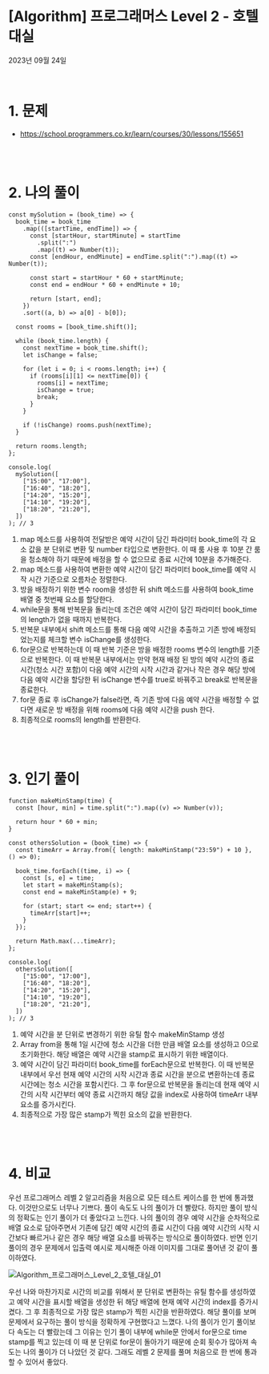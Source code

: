 # [Algorithm] 프로그래머스 Level 2 - 호텔 대실

2023년 09월 24일

<br>

# 1. 문제

- https://school.programmers.co.kr/learn/courses/30/lessons/155651

<br>
<br>

# 2. 나의 풀이

```tsx
const mySolution = (book_time) => {
  book_time = book_time
    .map(([startTime, endTime]) => {
      const [startHour, startMinute] = startTime
        .split(":")
        .map((t) => Number(t));
      const [endHour, endMinute] = endTime.split(":").map((t) => Number(t));

      const start = startHour * 60 + startMinute;
      const end = endHour * 60 + endMinute + 10;

      return [start, end];
    })
    .sort((a, b) => a[0] - b[0]);

  const rooms = [book_time.shift()];

  while (book_time.length) {
    const nextTime = book_time.shift();
    let isChange = false;

    for (let i = 0; i < rooms.length; i++) {
      if (rooms[i][1] <= nextTime[0]) {
        rooms[i] = nextTime;
        isChange = true;
        break;
      }
    }

    if (!isChange) rooms.push(nextTime);
  }

  return rooms.length;
};

console.log(
  mySolution([
    ["15:00", "17:00"],
    ["16:40", "18:20"],
    ["14:20", "15:20"],
    ["14:10", "19:20"],
    ["18:20", "21:20"],
  ])
); // 3
```

1. map 메소드를 사용하여 전달받은 예약 시간이 담긴 파라미터 book_time의 각 요소 값을 분 단위로 변환 및 number 타입으로 변환한다. 이 때 룸 사용 후 10분 간 룸을 청소해야 하기 때문에 배정을 할 수 없으므로 종료 시간에 10분을 추가해준다.
2. map 메소드를 사용하여 변환한 예약 시간이 담긴 파라미터 book_time를 예약 시작 시간 기준으로 오름차순 정렬한다.
3. 방을 배정하기 위한 변수 room을 생성한 뒤 shift 메소드를 사용하여 book_time 배열 중 첫번째 요소를 할당한다.
4. while문을 통해 반복문을 돌리는데 조건은 예약 시간이 담긴 파라미터 book_time의 length가 없을 때까지 반복한다.
5. 반복문 내부에서 shift 메소드를 통해 다음 예약 시간을 추출하고 기존 방에 배정되었는지를 체크할 변수 isChange를 생성한다.
6. for문으로 반복하는데 이 때 반복 기준은 방을 배정한 rooms 변수의 length를 기준으로 반복한다. 이 때 반복문 내부에서는 만약 현재 배정 된 방의 예약 시간의 종료 시간(청소 시간 포함)이 다음 예약 시간의 시작 시간과 같거나 작은 경우 해당 방에 다음 예약 시간을 할당한 뒤 isChange 변수를 true로 바꿔주고 break로 반복문을 종료한다.
7. for문 종료 후 isChange가 false라면, 즉 기존 방에 다음 예약 시간을 배정할 수 없다면 새로운 방 배정을 위해 rooms에 다음 예약 시간을 push 한다.
8. 최종적으로 rooms의 length를 반환한다.

<br>
<br>

# 3. 인기 풀이

```tsx
function makeMinStamp(time) {
  const [hour, min] = time.split(":").map((v) => Number(v));

  return hour * 60 + min;
}

const othersSolution = (book_time) => {
  const timeArr = Array.from({ length: makeMinStamp("23:59") + 10 }, () => 0);

  book_time.forEach((time, i) => {
    const [s, e] = time;
    let start = makeMinStamp(s);
    const end = makeMinStamp(e) + 9;

    for (start; start <= end; start++) {
      timeArr[start]++;
    }
  });

  return Math.max(...timeArr);
};

console.log(
  othersSolution([
    ["15:00", "17:00"],
    ["16:40", "18:20"],
    ["14:20", "15:20"],
    ["14:10", "19:20"],
    ["18:20", "21:20"],
  ])
); // 3
```

1. 예약 시간을 분 단위로 변경하기 위한 유틸 함수 makeMinStamp 생성
2. Array from을 통해 1일 시간에 청소 시간을 더한 만큼 배열 요소를 생성하고 0으로 초기화한다. 해당 배열은 예약 시간을 stamp로 표시하기 위한 배열이다.
3. 예약 시간이 담긴 파라미터 book_time를 forEach문으로 반복한다. 이 때 반복문 내부에서 우선 현재 예약 시간의 시작 시간과 종료 시간을 분으로 변환하는데 종료 시간에는 청소 시간을 포함시킨다. 그 후 for문으로 반복문을 돌리는데 현재 예약 시간의 시작 시간부터 예약 종료 시간까지 해당 값을 index로 사용하여 timeArr 내부 요소를 증가시킨다.
4. 최종적으로 가장 많은 stamp가 찍힌 요소의 값을 반환한다.

<br>
<br>

# 4. 비교

우선 프로그래머스 레벨 2 알고리즘을 처음으로 모든 테스트 케이스를 한 번에 통과했다. 이것만으로도 너무나 기쁘다. 풀이 속도도 나의 풀이가 더 빨랐다. 하지만 풀이 방식의 정확도는 인기 풀이가 더 좋았다고 느낀다. 나의 풀이의 경우 예약 시간을 순차적으로 배열 요소로 담아주면서 기존에 담긴 예약 시간의 종료 시간이 다음 예약 시간의 시작 시간보다 빠르거나 같은 경우 해당 배열 요소를 바꿔주는 방식으로 풀이하였다. 반면 인기 풀이의 경우 문제에서 입출력 예시로 제시해준 아래 이미지를 그대로 풀어낸 것 같이 풀이하였다.

![Algorithm_프로그래머스_Level_2_호텔_대실_01](https://github.com/Yu-jae-min/Basic-concept/assets/85284246/d909fa99-b3da-457d-bf0b-b3d99d95aa17)

우선 나와 마찬가지로 시간의 비교를 위해서 분 단위로 변환하는 유틸 함수를 생성하였고 예약 시간을 표시할 배열을 생성한 뒤 해당 배열에 현재 예약 시간의 index를 증가시켰다. 그 후 최종적으로 가장 많은 stamp가 찍힌 시간을 반환하였다. 해당 풀이를 보며 문제에서 요구하는 풀이 방식을 정확하게 구현했다고 느꼈다. 나의 풀이가 인기 풀이보다 속도는 더 빨랐는데 그 이유는 인기 풀이 내부에 while문 안에서 for문으로 time stamp를 찍고 있는데 이 때 분 단위로 for문이 돌아가기 때문에 순회 횟수가 많아져 속도는 나의 풀이가 더 나았던 것 같다. 그래도 레벨 2 문제를 풀며 처음으로 한 번에 통과할 수 있어서 좋았다.

<br>
